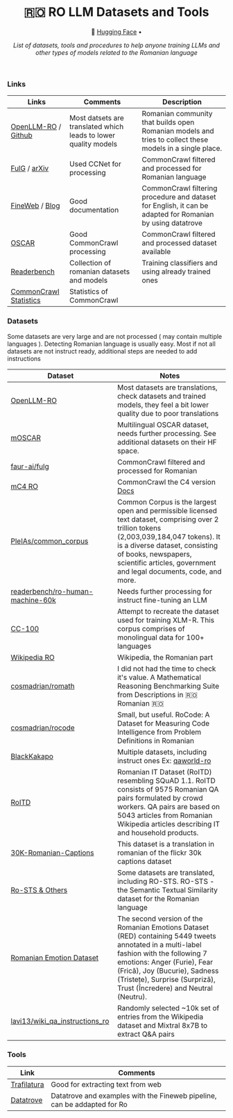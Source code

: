 <div align="center">
  <h1> 🇷🇴 RO LLM Datasets and Tools </h1>
  <p>
    🤗 <a href="https://huggingface.co/chrisgru">Hugging Face</a> • 
  </p>
   <p><em>List of datasets, tools and procedures to help anyone training LLMs and other types of models related to the Romanian language</em></p>
</div>
<br/>

### Links
| Links                         |  Comments                      | Description                                                                                                               | 
| ----------------------------- | -------------------------------| ------------------------------------------------------------------------------------------------------------------------- |
| [OpenLLM-RO](https://huggingface.co/OpenLLM-Ro) / [Github](https://github.com/OpenLLM-Ro) | Most datsets are translated which leads to lower quality models | Romanian community that builds open Romanian models and tries to collect these models in a single place. |
| [FulG](https://huggingface.co/datasets/faur-ai/fulg) / [arXiv](https://arxiv.org/abs/2407.13657) | Used CCNet for processing | CommonCrawl filtered and processed for Romanian language |
| [FineWeb](https://huggingface.co/spaces/HuggingFaceFW/blogpost-fineweb-v1) / [Blog](https://huggingface.co/spaces/HuggingFaceFW/blogpost-fineweb-v1)| Good documentation | CommonCrawl filtering procedure and dataset for English, it can be adapted for Romanian by using datatrove |
| [OSCAR](https://oscar-project.github.io/documentation/versions/oscar-2301/) | Good CommonCrawl processing | CommonCrawl filtered and processed dataset available |
| [Readerbench](https://huggingface.co/readerbench) | Collection of romanian datasets and models | Training classifiers and using already trained ones |
| [CommonCrawl Statistics](https://commoncrawl.github.io/cc-crawl-statistics/plots/tld/latestcrawl.html) | Statistics of CommonCrawl |

### Datasets
Some datasets are very large and are not processed ( may contain multiple languages ). Detecting Romanian language is usually easy.
Most if not all datasets are not instruct ready, additional steps are needed to add instructions

| Dataset                                                                                                       | Notes                                                                             |
| ------------------------------------------------------------------------------------------------------------- | --------------------------------------------------------------------------------- | 
| [OpenLLM-RO](https://huggingface.co/OpenLLM-Ro)                                                               | Most datasets are translations, check datasets and trained models, they feel a bit lower quality due to poor translations |
| [mOSCAR](https://huggingface.co/datasets/oscar-corpus/mOSCAR/viewer/ron_Latn)                                 | Multilingual OSCAR dataset, needs further processing. See additional datasets on their HF space. |
| [faur-ai/fulg](https://huggingface.co/datasets/faur-ai/fulg)                                                  | CommonCrawl filtered and processed for Romanian |
| [mC4 RO](https://huggingface.co/datasets/allenai/c4/viewer/ro)                                                | CommonCrawl the C4 version [Docs](https://github.com/allenai/c4-documentation)
| [PleIAs/common_corpus](https://huggingface.co/datasets/PleIAs/common_corpus)                                  | Common Corpus is the largest open and permissible licensed text dataset, comprising over 2 trillion tokens (2,003,039,184,047 tokens). It is a diverse dataset, consisting of books, newspapers, scientific articles, government and legal documents, code, and more. |
| [readerbench/ro-human-machine-60k](https://huggingface.co/datasets/readerbench/ro-human-machine-60k)          | Needs further processing for instruct fine-tuning an LLM | 
| [CC-100](https://data.statmt.org/cc-100/)                                                                     | Attempt to recreate the dataset used for training XLM-R. This corpus comprises of monolingual data for 100+ languages |
| [Wikipedia RO](https://huggingface.co/datasets/wikimedia/wikipedia/viewer/20231101.ro)                        | Wikipedia, the Romanian part |
| [cosmadrian/romath](https://huggingface.co/datasets/cosmadrian/romath)                                                   | I did not had the time to check it's value. A Mathematical Reasoning Benchmarking Suite from Descriptions in 🇷🇴 Romanian 🇷🇴 |
| [cosmadrian/rocode](https://huggingface.co/datasets/cosmadrian/rocode)                                        | Small, but useful. RoCode: A Dataset for Measuring Code Intelligence from Problem Definitions in Romanian |
| [BlackKakapo](https://huggingface.co/datasets/BlackKakapo/paraphrase-ro)                                      | Multiple datasets, including instruct ones Ex: [qaworld-ro](BlackKakapo/qaworld-ro) |
| [RoITD](https://huggingface.co/datasets/dragosnicolae555/RoITD)                                               | Romanian IT Dataset (RoITD) resembling SQuAD 1.1. RoITD consists of 9575 Romanian QA pairs formulated by crowd workers. QA pairs are based on 5043 articles from Romanian Wikipedia articles describing IT and household products. |
| [30K-Romanian-Captions](https://huggingface.co/datasets/vladman-25/flickr-30k-romanian-captions)              | This dataset is a translation in romanian of the flickr 30k captions dataset |
| [Ro-STS & Others](https://huggingface.co/dumitrescustefan)                                                    | Some datasets are translated, including RO-STS. RO-STS - the Semantic Textual Similarity dataset for the Romanian language | 
| [Romanian Emotion Dataset](https://huggingface.co/datasets/Alegzandra/REDv2)                                 | The second version of the Romanian Emotions Dataset (RED) containing 5449 tweets annotated in a multi-label fashion with the following 7 emotions: Anger (Furie), Fear (Frică), Joy (Bucurie), Sadness (Tristețe), Surprise (Surpriză), Trust (Încredere) and Neutral (Neutru). |
| [lavi13/wiki_qa_instructions_ro](https://huggingface.co/datasets/lavi13/wiki_qa_instructions_ro)              | Randomly selected ~10k set of entries from the Wikipedia dataset and Mixtral 8x7B to extract Q&A pairs  |





### Tools
| Link                                                         | Comments                                                                                        |
| ------------------------------------------------------------ | ----------------------------------------------------------------------------------------------- |
| [Trafilatura](https://trafilatura.readthedocs.io/en/latest/) | Good for extracting text from web                                                               |
| [Datatrove](https://github.com/huggingface/datatrove)        | Datatrove and examples with the Fineweb pipeline, can be addapted for Ro                        |


